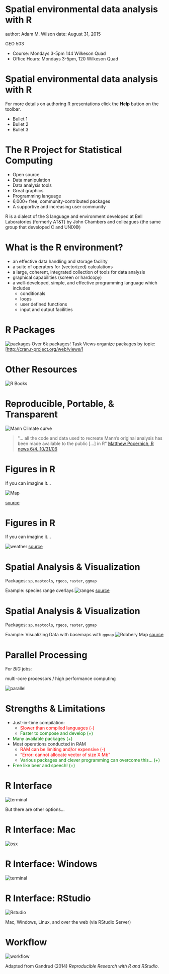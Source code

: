 Spatial environmental data analysis with R
========================================================
author: Adam M. Wilson
date: August 31, 2015

GEO 503

* Course: Mondays 3-5pm 144 Wilkeson Quad
* Office Hours: Mondays 3-5pm, 120 Wilkeson Quad

Spatial environmental data analysis with R
========================================================

For more details on authoring R presentations click the
**Help** button on the toolbar.

- Bullet 1
- Bullet 2
- Bullet 3

The R Project for Statistical Computing
========================================================

* Open source
* Data manipulation
* Data analysis tools
* Great graphics
* Programming language
* 6,000+ free, community-contributed packages
* A supportive and increasing user community

R is a dialect of the S language and environment developed at Bell Laboratories (formerly AT&T) by John Chambers and colleagues (the same group that developed C and UNIX©)


What is the R environment?
========================================================
* an effective data handling and storage facility
* a suite of operators for (vectorized) calculations
* a large, coherent, integrated collection of tools for data analysis
* graphical capabilities (screen or hardcopy)
* a well-developed, simple, and effective programming language  which includes
  * conditionals
  * loops
  * user defined functions
  * input and output facilities


R Packages
==============
![packages](images/packages.png)
Over 6k packages!
Task Views organize packages by topic: [http://cran.r-project.org/web/views/]

Other Resources
===============
![R Books](images/Rbooks.png)



Reproducible, Portable, & Transparent
===============
![Mann Climate curve](images/MannCurve.png)

> "... all the code and data used to recreate Mann’s original analysis has been made available to the public [...] in R"
[Matthew Pocernich, R news 6/4, 10/31/06](http://www.cgd.ucar.edu/ccr/ammann/millennium/refs/WahlAmmann_ClimChange2006.html)


Figures in R
==============
If you can imagine it...

![Map](images/map.png)

[source](http://blog.revolutionanalytics.com/2009/01/r-graph-gallery.html)

Figures in R
==============
If you can imagine it...

![weather](images/weather.png)
[source](http://rpubs.com/bradleyboehmke/weather_graphic)


Spatial Analysis & Visualization
==============

Packages: `sp`, `maptools`, `rgeos`, `raster`, `ggmap`

Example: species range overlays
![ranges](images/sprange.png) [source](http://www.nceas.ucsb.edu/)

Spatial Analysis & Visualization
==============

Packages: `sp`, `maptools`, `rgeos`, `raster`, `ggmap`

Example: Visualizing Data with basemaps with `ggmap`
![Robbery Map](images/robmap.png) [source](http://journal.r-project.org/archive/2013-1/kahle-wickham.pdf)

Parallel Processing
=======

For *BIG* jobs:

multi-core processors / high performance computing

![parallel](images/Parallel.png)

Strengths & Limitations
=======

* Just-in-time compilation: 
  * <span style="color:red"> Slower than compiled languages (-) </span>
  * <span style="color:green">  Faster to compose and develop (+) </span>
* <span style="color:green"> Many available packages (+) </span>
* Most operations conducted in RAM
  * <span style="color:red"> RAM can be limiting and/or expensive (-) </span>
  * <span style="color:red"> “Error: cannot allocate vector of size X Mb” </span>
  * <span style="color:green"> Various packages and clever programming can overcome this… (+) </span>
* <span style="color:green"> Free like beer and speech! (+) </span>

R Interface
=========
![terminal](images/Terminal.png)

But there are other options...

R Interface: Mac
=========
![osx](images/osx.png)



R Interface: Windows
=========
![terminal](images/Windows.png)



R Interface: RStudio
=========
![Rstudio](images/Rstudio.png)

Mac, Windows, Linux, and over the web (via RStudio Server)

Workflow
=========
![workflow](images/workflow.png)

Adapted from Gandrud (2014) _Reproducible Research with R and RStudio_.
